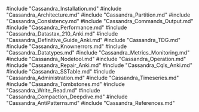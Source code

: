 #include "Cassandra_Installation.md"
#include "Cassandra_Architecture.md"
#include "Cassandra_Partition.md"
#include "Cassandra_Consistency.md"
#include "Cassandra_Commands_Output.md"
#include "Cassandra_Performance.md"
#include "Cassandra_Datastax_210_Anki.md"
#include "Cassandra_Definitive_Guide_Anki.md"
#include "Cassandra_TDG.md"
#include "Cassandra_Knownerrors.md"
#include "Cassandra_Datatypes.md"
#include "Cassandra_Metrics_Monitoring.md"
#include "Cassandra_Nodetool.md"
#include "Cassandra_Operation.md"
#include "Cassandra_Repair_Anki.md"
#include "Cassandra_Cqls_Anki.md"
#include "Cassandra_SSTable.md"
#include "Cassandra_Administration.md"
#include "Cassandra_Timeseries.md"
#include "Cassandra_Tombstones.md"
#include "Cassandra_Write_Read.md"
#include "Cassandra_Compaction_Deepdive.md"
#include "Cassandra_AntiPatterns.md"
#include "Cassandra_References.md"